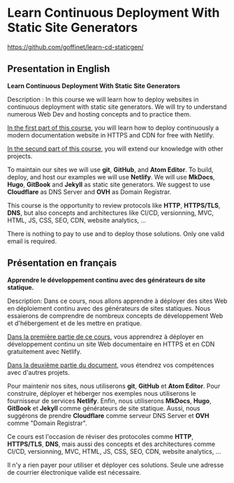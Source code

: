 # Learn Continuous Deployment With Static Site Generators

https://github.com/goffinet/learn-cd-staticgen/

## Presentation in English

**Learn Continuous Deployment With Static Site Generators**

Description : In this course we will learn how to deploy websites in continuous deployment with static site generators. We will try to understand numerous Web Dev and hosting concepts and to practice them.

[In the first part of this course](first-continous-deployment-project.md), you will learn how to deploy continuously a modern documentation website in HTTPS and CDN for free with Netlify.

[In the secund part of this course](other-projects-with-static-site-generators.md), you will extend our knowledge with other projects.

To maintain our sites we will use **git**, **GitHub**, and **Atom Editor**. To build, deploy, and host our examples we will use **Netlify**. We will use **MkDocs**, **Hugo**, **GitBook** and **Jekyll** as static site generators. We suggest to use **Cloudflare** as DNS Server and **OVH** as Domain Registrar.

This course is the opportunity to review protocols like **HTTP**, **HTTPS/TLS**, **DNS**, but also concepts and architectures like CI/CD, versionning, MVC, HTML, JS, CSS, SEO, CDN, website analytics, ...

There is nothing to pay to use and to deploy those solutions. Only one valid email is required.

## Présentation en français

**Apprendre le développement continu avec des générateurs de site statique.**

Description: Dans ce cours, nous allons apprendre à déployer des sites Web en déploiement continu avec des générateurs de sites statiques. Nous essaierons de comprendre de nombreux concepts de développement Web et d'hébergement et de les mettre en pratique.

[Dans la première partie de ce cours](premier-projet-en-deploiement-continu.md), vous apprendrez à déployer en développement continu un site Web documentaire en HTTPS et en CDN gratuitement avec Netlify.

[Dans la deuxième partie du document](autres-projets-avec-generateur-de-site-statique.md), vous étendrez vos compétences avec d'autres projets.

Pour maintenir nos sites, nous utiliserons **git**, **GitHub** et **Atom Editor**. Pour construire, déployer et héberger nos exemples nous utiliserons le fournisseur de services **Netlify**. Enfin, nous utiliserons **MkDocs**, **Hugo**, **GitBook** et **Jekyll** comme générateurs de site statique. Aussi, nous suggérons de prendre **Cloudflare** comme serveur DNS Server et **OVH** comme "Domain Registrar".

Ce cours est l'occasion de réviser des protocoles comme **HTTP**, **HTTPS/TLS**, **DNS**, mais aussi des concepts et des architectures comme CI/CD, versionning, MVC, HTML, JS, CSS, SEO, CDN, website analytics, ...

Il n'y a rien payer pour utiliser et déployer ces solutions. Seule une adresse de courrier électronique valide est nécessaire.

